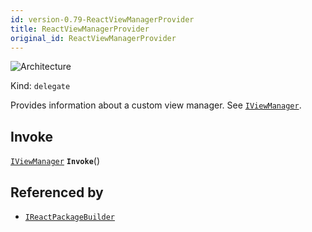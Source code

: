 ```yaml
---
id: version-0.79-ReactViewManagerProvider
title: ReactViewManagerProvider
original_id: ReactViewManagerProvider
---
```


![Architecture](https://img.shields.io/badge/architecture-old_only-yellow)

Kind: `delegate`

Provides information about a custom view manager. See [`IViewManager`](IViewManager).

## Invoke
[`IViewManager`](IViewManager) **`Invoke`**()

## Referenced by
- [`IReactPackageBuilder`](IReactPackageBuilder)
